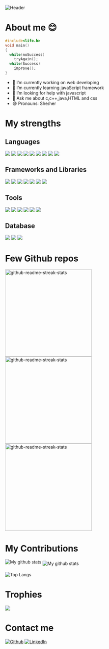 ![Header](https://github.com/Shruthi-Sivagnanam/Shruthi-Sivagnanam/assets/82823305/34ef2e23-b5b4-475b-b6c1-b281fced61ef)


# About me 😊

```cpp
#include<life.h>
void main()
{
  while(noSuccess)
    tryAgain();
  while(Success)
    improve();
}
```


- 🔭 I’m currently working on web developing
- 🌱 I’m currently learning javaScript framework
- 🤔 I’m looking for help with javascript
- 💬 Ask me about c,c++,java,HTML and css
- 😄 Pronouns: She/her
 
# My strengths

## Languages

<p>
  <img src="https://img.shields.io/badge/C-00599C?style=for-the-badge&logo=c&logoColor=white" />
  <img src="https://img.shields.io/badge/C%2B%2B-00599C?style=for-the-badge&logo=c%2B%2B&logoColor=white" />
  <img src="https://img.shields.io/badge/Java-ED8B00?style=for-the-badge&logo=java&logoColor=white" />
  <img src="https://img.shields.io/badge/Python-3776AB?style=for-the-badge&logo=python&logoColor=white" />
  <img src="https://img.shields.io/badge/HTML5-E34F26?style=for-the-badge&logo=html5&logoColor=white" />
  <img src="https://img.shields.io/badge/CSS3-1572B6?style=for-the-badge&logo=css3&logoColor=white" />
  <img src="https://img.shields.io/badge/JavaScript-323330?style=for-the-badge&logo=javascript&logoColor=F7DF1E" />
  <img src="https://img.shields.io/badge/json-5E5C5C?style=for-the-badge&logo=json&logoColor=white" />
  <img src="https://img.shields.io/badge/php-%23777BB4.svg?style=for-the-badge&logo=php&logoColor=white"/>
</p>

## Frameworks and Libraries

<p>
  <img src="https://img.shields.io/badge/Bootstrap-563D7C?style=for-the-badge&logo=bootstrap&logoColor=white" />
  <img src="https://img.shields.io/badge/Node.js-339933?style=for-the-badge&logo=nodedotjs&logoColor=white" />
  <img src="https://img.shields.io/badge/Express.js-000000?style=for-the-badge&logo=express&logoColor=white" />
  <img src="https://img.shields.io/badge/React-20232A?style=for-the-badge&logo=react&logoColor=61DAFB" />
  <img src="https://img.shields.io/badge/Redux-593D88?style=for-the-badge&logo=redux&logoColor=white" />
  <img src="https://img.shields.io/badge/Xampp-F37623?style=for-the-badge&logo=xampp&logoColor=white"/>
   <img src="https://img.shields.io/badge/Next-black?style=for-the-badge&logo=next.js&logoColor=white" />
</p>

## Tools

<p>
  <img src="https://img.shields.io/badge/Visual_Studio_Code-0078D4?style=for-the-badge&logo=visual%20studio%20code&logoColor=white" />
  <img src="https://img.shields.io/badge/Android%20Studio-3DDC84.svg?style=for-the-badge&logo=android-studio&logoColor=white"/>
  <img src="https://img.shields.io/badge/GIT-E44C30?style=for-the-badge&logo=git&logoColor=white"/>
  <img src="https://img.shields.io/badge/Heroku-430098?style=for-the-badge&logo=heroku&logoColor=white"/>
  <img src="https://img.shields.io/badge/jupyter-%23FA0F00.svg?style=for-the-badge&logo=jupyter&logoColor=white" />
  <img src="https://img.shields.io/badge/vercel-%23000000.svg?style=for-the-badge&logo=vercel&logoColor=white"/>
</p>
</p>

## Database

<p>
  <img src="https://img.shields.io/badge/MySQL-00000F?style=for-the-badge&logo=mysql&logoColor=white" />
  <img src="https://img.shields.io/badge/MongoDB-4EA94B?style=for-the-badge&logo=mongodb&logoColor=white" />
  <img src = "https://img.shields.io/badge/Firebase-039BE5?style=for-the-badge&logo=Firebase&logoColor=white"/>
</p>

# Few Github repos

<p align="left">
  <a href="https://github.com/Shruthi-Sivagnanam/Calculator">
<img width="282" src="https://denvercoder1-github-readme-stats.vercel.app/api/pin/?username=Shruthi-Sivagnanam&repo=Calculator&theme=react&bg_color=273849&title_color=F85D7F&icon_color=F8D866&hide_border=true&show_icons=false" alt="github-readme-streak-stats">
  </a>
  <a href="https://github.com/Shruthi-Sivagnanam/writings-blog">
<img width="282" src="https://denvercoder1-github-readme-stats.vercel.app/api/pin/?username=Shruthi-Sivagnanam&repo=writings-blog&theme=react&bg_color=273849&title_color=F85D7F&icon_color=F8D866&hide_border=true&show_icons=false" alt="github-readme-streak-stats">
  </a>
  <a href="https://github.com/Shruthi-Sivagnanam/Student-registration-form">
<img width="282" src="https://denvercoder1-github-readme-stats.vercel.app/api/pin/?username=Shruthi-Sivagnanam&repo=Student-registration-form&theme=react&bg_color=273849&title_color=F85D7F&icon_color=F8D866&hide_border=true&show_icons=false" alt="github-readme-streak-stats">
  </a>
</p>

# My Contributions

<p align="left">
<img align="center" src="https://github-readme-streak-stats.herokuapp.com?user=Shruthi-Sivagnanam&theme=vue-dark&hide_border=true&date_format=M%20j%5B%2C%20Y%5D" alt="My github stats" style="margin-bottom: 10px" />


<img align="center" src="https://github-readme-stats.vercel.app/api?username=shruthi-sivagnanam&show_icons=true&include_all_commits=true&theme=cobalt&hide_border=true" alt="My github stats"/> 

![Top Langs](https://github-readme-stats.vercel.app/api/top-langs/?username=shruthi-sivagnanam&theme=cobalt&hide_border=true)
  
# Trophies
![](https://github-trophies.vercel.app/?username=shruthi-sivagnanam&theme=darkhub&row=2&column=4)
 

# Contact me

[<img alt="Github" src="https://img.shields.io/badge/GitHub-%2312100E.svg?&style=for-the-badge&logo=Github&logoColor=white" />](https://github.com/Shruthi-Sivagnanam) 
[<img alt="LinkedIn" src="https://img.shields.io/badge/LinkedIn-%231DA1F2.svg?&style=for-the-badge&logo=LinkedIn&logoColor=white" />](https://www.linkedin.com/in/shruthi-sivagnanam-172132216/)
